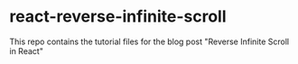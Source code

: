 # react-reverse-infinite-scroll
This repo contains the tutorial files for the blog post "Reverse Infinite Scroll in React"

